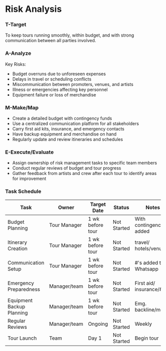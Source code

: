 # Risk Analysis 

### T-Target 
To keep tours running smoothly, within budget, and with strong communication between all parties involved.

### A-Analyze 
Key Risks:
- Budget overruns due to unforeseen expenses
- Delays in travel or scheduling conflicts
- Miscommunication between promoters, venues, and artists
- Illness or emergencies affecting key personnel
- Equipment failure or loss of merchandise

### M-Make/Map
- Create a detailed budget with contingency funds
- Use a centralized communication platform for all stakeholders
- Carry first aid kits, insurance, and emergency contacts
- Have backup equipment and merchandise on hand
- Regularly update and review itineraries and schedules

### E-Execute/Evaluate 
- Assign ownership of risk management tasks to specific team members
- Conduct regular reviews of budget and tour progress 
- Gather feedback from artists and crew after each tour to identify areas for improvement

### Task Schedule 
| Task                          | Owner          | Target Date          | Status      | Notes
|-------------------------------|----------------|-------------         |-------------| ----------------
| Budget Planning               | Tour Manager   |1 wk before tour      |Not Started  |With contingency added
| Itinerary Creation            | Tour Manager   |1 wk before tour      |Not Started  |travel/ hotels/venues
| Communication Setup           | Tour Manager   |1 wk before tour      |Not Started  |#'s added to Whatsapp
| Emergency Preparedness        | Manager/team   |1 wk before tour      |Not Started  |First aid/ insurance/#'s
| Equipment Backup Planning     | Manager/team   |1 wk before tour      |Not Started  |Emg. backline/merch 
| Regular Reviews               | Manager/team   | Ongoing              |Not Started  |Weekly           
| Tour Launch                   | Team           |Day 1                 |Not Started  |Begin tour
